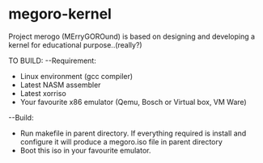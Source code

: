 # megoro-kernel
Project merogo (MErryGOROund) is based on designing and developing a kernel for educational purpose..(really?)

TO BUILD:
--Requirement:
* Linux environment (gcc compiler)
* Latest NASM assembler
* Latest xorriso
* Your favourite x86 emulator (Qemu, Bosch or Virtual box, VM Ware)

--Build:
* Run makefile in parent directory. If everything required is install and configure it will
produce a megoro.iso file in parent directory
* Boot this iso in your favourite emulator. 

